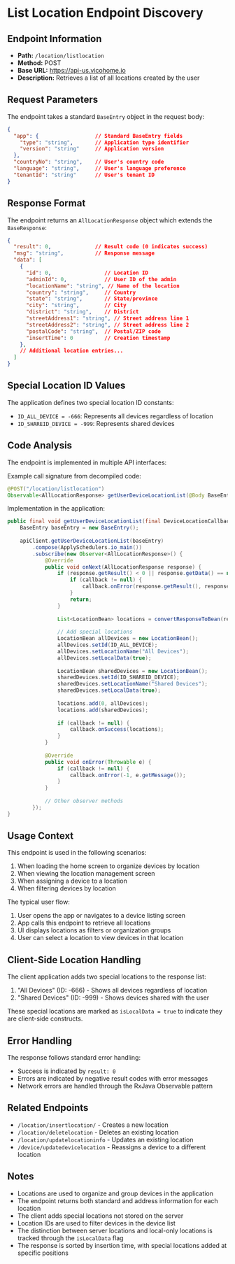 # List Location Endpoint Discovery

## Endpoint Information
- **Path:** `/location/listlocation`
- **Method:** POST
- **Base URL:** https://api-us.vicohome.io
- **Description:** Retrieves a list of all locations created by the user

## Request Parameters
The endpoint takes a standard `BaseEntry` object in the request body:

```json
{
  "app": {                  // Standard BaseEntry fields
    "type": "string",       // Application type identifier
    "version": "string"     // Application version
  },
  "countryNo": "string",    // User's country code
  "language": "string",     // User's language preference 
  "tenantId": "string"      // User's tenant ID
}
```

## Response Format
The endpoint returns an `AllLocationResponse` object which extends the `BaseResponse`:

```json
{
  "result": 0,              // Result code (0 indicates success)
  "msg": "string",          // Response message
  "data": [
    {
      "id": 0,                 // Location ID
      "adminId": 0,            // User ID of the admin
      "locationName": "string", // Name of the location
      "country": "string",     // Country
      "state": "string",       // State/province
      "city": "string",        // City
      "district": "string",    // District
      "streetAddress1": "string", // Street address line 1
      "streetAddress2": "string", // Street address line 2
      "postalCode": "string",  // Postal/ZIP code
      "insertTime": 0          // Creation timestamp
    },
    // Additional location entries...
  ]
}
```

## Special Location ID Values
The application defines two special location ID constants:
- `ID_ALL_DEVICE = -666`: Represents all devices regardless of location
- `ID_SHAREID_DEVICE = -999`: Represents shared devices

## Code Analysis
The endpoint is implemented in multiple API interfaces:

Example call signature from decompiled code:
```java
@POST("/location/listlocation")
Observable<AllLocationResponse> getUserDeviceLocationList(@Body BaseEntry baseEntry);
```

Implementation in the application:
```java
public final void getUserDeviceLocationList(final DeviceLocationCallback callback) {
    BaseEntry baseEntry = new BaseEntry();
    
    apiClient.getUserDeviceLocationList(baseEntry)
        .compose(ApplySchedulers.io_main())
        .subscribe(new Observer<AllLocationResponse>() {
            @Override
            public void onNext(AllLocationResponse response) {
                if (response.getResult() < 0 || response.getData() == null) {
                    if (callback != null) {
                        callback.onError(response.getResult(), response.getMsg());
                    }
                    return;
                }
                
                List<LocationBean> locations = convertResponseToBean(response.getData());
                
                // Add special locations
                LocationBean allDevices = new LocationBean();
                allDevices.setId(ID_ALL_DEVICE);
                allDevices.setLocationName("All Devices");
                allDevices.setLocalData(true);
                
                LocationBean sharedDevices = new LocationBean();
                sharedDevices.setId(ID_SHAREID_DEVICE);
                sharedDevices.setLocationName("Shared Devices");
                sharedDevices.setLocalData(true);
                
                locations.add(0, allDevices);
                locations.add(sharedDevices);
                
                if (callback != null) {
                    callback.onSuccess(locations);
                }
            }
            
            @Override
            public void onError(Throwable e) {
                if (callback != null) {
                    callback.onError(-1, e.getMessage());
                }
            }
            
            // Other observer methods
        });
}
```

## Usage Context
This endpoint is used in the following scenarios:
1. When loading the home screen to organize devices by location
2. When viewing the location management screen
3. When assigning a device to a location
4. When filtering devices by location

The typical user flow:
1. User opens the app or navigates to a device listing screen
2. App calls this endpoint to retrieve all locations
3. UI displays locations as filters or organization groups
4. User can select a location to view devices in that location

## Client-Side Location Handling
The client application adds two special locations to the response list:
1. "All Devices" (ID: -666) - Shows all devices regardless of location
2. "Shared Devices" (ID: -999) - Shows devices shared with the user

These special locations are marked as `isLocalData = true` to indicate they are client-side constructs.

## Error Handling
The response follows standard error handling:
- Success is indicated by `result: 0`
- Errors are indicated by negative result codes with error messages
- Network errors are handled through the RxJava Observable pattern

## Related Endpoints
- `/location/insertlocation/` - Creates a new location
- `/location/deletelocation` - Deletes an existing location
- `/location/updatelocationinfo` - Updates an existing location
- `/device/updatedevicelocation` - Reassigns a device to a different location

## Notes
- Locations are used to organize and group devices in the application
- The endpoint returns both standard and address information for each location
- The client adds special locations not stored on the server
- Location IDs are used to filter devices in the device list
- The distinction between server locations and local-only locations is tracked through the `isLocalData` flag
- The response is sorted by insertion time, with special locations added at specific positions